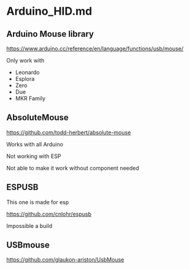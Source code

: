 # Arduino_HID.md

<!---

Date = 2023-11-09
Tags = 

-->

## Arduino Mouse library

https://www.arduino.cc/reference/en/language/functions/usb/mouse/

Only work with 

- Leonardo
- Esplora
- Zero
- Due 
- MKR Family 


## AbsoluteMouse 

https://github.com/todd-herbert/absolute-mouse

Works with all Arduino

Not working with ESP

Not able to make it work without component needed

## ESPUSB

This one is made for esp

https://github.com/cnlohr/espusb

Impossible a build

## USBmouse

https://github.com/glaukon-ariston/UsbMouse